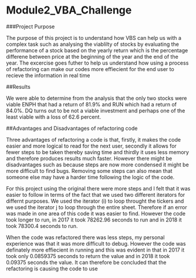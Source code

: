 # Module2_VBA_Challenge

###Project Purpose

The purpose of this project is to understand how VBS can help us with a complex task such as analysing the viablilty of stocks by evaluating the performance of a stock based on the yearly return which is the percentage differene between price at the beginning of the year and the end of the year.  The excercise goes futher to help us understand how using a process of refactoring can make our codes more effiecient for the end user to recieve the information in real time

##Results

We were able to determine from the analysis that the only two stocks were viable ENPH that had a return of 81.9% and RUN which had a return of 84.0%. DQ turns out to be not a viable investment and perhaps one of the least viable with a loss of 62.6 percent.





##Advantages and Disadvantages of refactoring code 

Three advantages of refactoring a code is that, firstly, it makes the code easier and more logical to read for the next user, secondly it allows for fewer steps to be taken thereby saving time and thirdly it uses less memory and therefore produces results much faster. However there might be disadvantages such as because steps are now more condensed it might be more difficult to find bugs. Removing some steps can also mean that someone else may have a harder time following the logic of the code.

For this project using the original there were more steps and I felt that it was easier to follow in terms of the fact that we used two different iterators for differnt purposes.  We used the iterator (i) to loop throught the tickers and we used the iterator j to loop through the entire sheet.  Therefore if an error was made in one area of this code it was easier to find.  However the code took longer to run, in 2017 it took 78262.96 seconds to run and in 2018 it took 78300.4 seconds to run.

When the code was refactored there was less steps, my personal experience was that it was more difficult to debug. However the code was definately more effiecient in running and this was evident in that in 2017 it took only 0.0859375 seconds to return the value and in 2018 it took 0.09375 seconds the value. It can therefore be concluded that the refactoring is causing the code to use  
